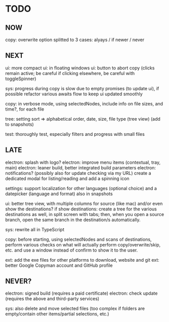# TODO

## NOW
copy: overwrite option splitted to 3 cases: alyays / if newer / never

## NEXT
ui: more compact
ui: in floating windows
ui: button to abort copy (clicks remain active; be careful if clicking elsewhere, be careful with toggleSpinner)

sys: progress during copy is slow due to empty promises (to update ui), if possible refactor various awaits flow to keep ui updated smoothly

copy: in verbose mode, using selectedNodes, include info on file sizes, and time?, for each file

tree: setting sort => alphabetical order, date, size, file type (tree view)  (add to snapshots)

test: thoroughly test, especially filters and progress with small files

## LATE
electron: splash with logo?
electron: improve menu items (contextual, tray, main)
electron: leaner build, better integrated build parameters
electron: notifications? (possibly also for update checking via my URL)
          create a dedicated modal for listing/reading and add a spinning icon

settings: support localization for other languages (optional choice) and a datepicker (language and format) also in snapshots

ui: better tree view, with multiple columns for source (like mac) and/or even show the destinations?
    if show destinations: create a tree for the various destinations as well, in split screen with tabs; 
    then, when you open a source branch, open the same branch in the destination/s automatically.

sys: rewrite all in TypeScript

copy: before starting, using selectedNodes and scans of destinations, perform various checks on what will actually perform copy/overwrite/skip, etc. and use a window instead of confirm to show it to the user.

ext: add the exe files for other platforms to download, website and git
ext: better Google Copyman account and GitHub profile

## NEVER?
electron: signed build (requires a paid certificate)
electron: check update (requires the above and third-party services)

sys: also delete and move selected files (too complex if folders are empty/contain other items/partial selections, etc.)